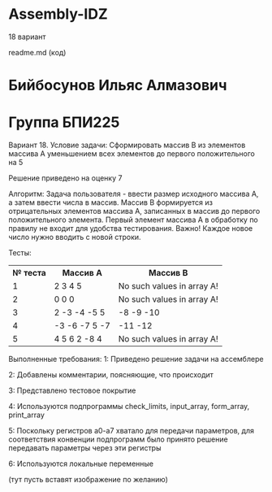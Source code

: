 # Assembly-IDZ
18 вариант

readme.md (код)

# Бийбосунов Ильяс Алмазович

# Группа БПИ225

Вариант 18. Условие задачи: Сформировать массив B из элементов массива A уменьшением всех элементов до первого положительного на 5

Решение приведено на оценку 7


Алгоритм: Задача пользователя - ввести размер исходного массива А, а затем ввести числа в массив. Массив B формируется из отрицательных элементов массива А, записанных в массив до первого положительного элемента. Первый элемент массива А в обработку по правилу не входит для удобства тестирования. Важно! Каждое новое число нужно вводить с новой строки.

Тесты:

<table>
    <tr>
        <th>№ теста</th>
        <th>Массив А</th>
        <th>Массив B</th>
    </tr>
    <tr>
        <td>1</td>
        <td>2 3 4 5</td>
        <td>No such values in array A!</td>
    </tr>
    <tr>
        <td>2</td>
        <td>0 0 0</td>
        <td>No such values in array A!</td>
    </tr>
    <tr>
        <td>3</td>
        <td>2 -3 -4 -5 5</td>
        <td>-8 -9 -10</td>
    </tr>
    <tr>
        <td>4</td>
        <td>-3 -6 -7 5 -7</td>
        <td>-11 -12</td>
    </tr>
    <tr>
        <td>5</td>
        <td>4 5 6 2 -8 4</td>
        <td>No such values in array A!</td>
    </tr>
</table>

Выполненные требования:
1: Приведено решение задачи на ассемблере

2: Добавлены комментарии, поясняющие, что происходит

3: Представлено тестовое покрытие

4: Используются подпрограммы check_limits, input_array, form_array, print_array

5: Поскольку регистров a0-a7 хватало для передачи параметров, для соответствия конвенции подпрограмм было принято решение передавать параметры через эти регистры

6: Используются локальные переменные

(тут пусть вставят изображение по желанию)
